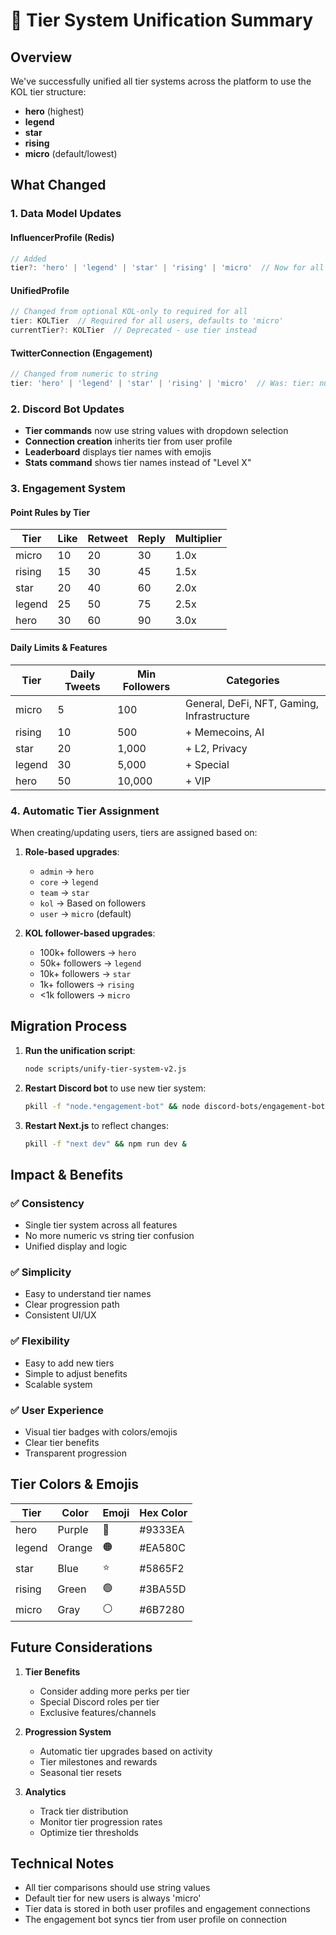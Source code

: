 # 🎯 Tier System Unification Summary

## Overview

We've successfully unified all tier systems across the platform to use the KOL tier structure:
- **hero** (highest)
- **legend**
- **star**
- **rising**
- **micro** (default/lowest)

## What Changed

### 1. **Data Model Updates**

#### InfluencerProfile (Redis)
```typescript
// Added
tier?: 'hero' | 'legend' | 'star' | 'rising' | 'micro'  // Now for all users
```

#### UnifiedProfile
```typescript
// Changed from optional KOL-only to required for all
tier: KOLTier  // Required for all users, defaults to 'micro'
currentTier?: KOLTier  // Deprecated - use tier instead
```

#### TwitterConnection (Engagement)
```typescript
// Changed from numeric to string
tier: 'hero' | 'legend' | 'star' | 'rising' | 'micro'  // Was: tier: number
```

### 2. **Discord Bot Updates**

- **Tier commands** now use string values with dropdown selection
- **Connection creation** inherits tier from user profile
- **Leaderboard** displays tier names with emojis
- **Stats command** shows tier names instead of "Level X"

### 3. **Engagement System**

#### Point Rules by Tier
| Tier   | Like | Retweet | Reply | Multiplier |
|--------|------|---------|-------|------------|
| micro  | 10   | 20      | 30    | 1.0x       |
| rising | 15   | 30      | 45    | 1.5x       |
| star   | 20   | 40      | 60    | 2.0x       |
| legend | 25   | 50      | 75    | 2.5x       |
| hero   | 30   | 60      | 90    | 3.0x       |

#### Daily Limits & Features
| Tier   | Daily Tweets | Min Followers | Categories                                    |
|--------|--------------|---------------|----------------------------------------------|
| micro  | 5            | 100          | General, DeFi, NFT, Gaming, Infrastructure   |
| rising | 10           | 500          | + Memecoins, AI                              |
| star   | 20           | 1,000        | + L2, Privacy                                |
| legend | 30           | 5,000        | + Special                                    |
| hero   | 50           | 10,000       | + VIP                                        |

### 4. **Automatic Tier Assignment**

When creating/updating users, tiers are assigned based on:

1. **Role-based upgrades**:
   - `admin` → `hero`
   - `core` → `legend`
   - `team` → `star`
   - `kol` → Based on followers
   - `user` → `micro` (default)

2. **KOL follower-based upgrades**:
   - 100k+ followers → `hero`
   - 50k+ followers → `legend`
   - 10k+ followers → `star`
   - 1k+ followers → `rising`
   - <1k followers → `micro`

## Migration Process

1. **Run the unification script**:
   ```bash
   node scripts/unify-tier-system-v2.js
   ```

2. **Restart Discord bot** to use new tier system:
   ```bash
   pkill -f "node.*engagement-bot" && node discord-bots/engagement-bot.js &
   ```

3. **Restart Next.js** to reflect changes:
   ```bash
   pkill -f "next dev" && npm run dev &
   ```

## Impact & Benefits

### ✅ Consistency
- Single tier system across all features
- No more numeric vs string tier confusion
- Unified display and logic

### ✅ Simplicity
- Easy to understand tier names
- Clear progression path
- Consistent UI/UX

### ✅ Flexibility
- Easy to add new tiers
- Simple to adjust benefits
- Scalable system

### ✅ User Experience
- Visual tier badges with colors/emojis
- Clear tier benefits
- Transparent progression

## Tier Colors & Emojis

| Tier   | Color   | Emoji | Hex Color |
|--------|---------|-------|-----------|
| hero   | Purple  | 👑    | #9333EA   |
| legend | Orange  | 🟠    | #EA580C   |
| star   | Blue    | ⭐    | #5865F2   |
| rising | Green   | 🟢    | #3BA55D   |
| micro  | Gray    | ⚪    | #6B7280   |

## Future Considerations

1. **Tier Benefits**
   - Consider adding more perks per tier
   - Special Discord roles per tier
   - Exclusive features/channels

2. **Progression System**
   - Automatic tier upgrades based on activity
   - Tier milestones and rewards
   - Seasonal tier resets

3. **Analytics**
   - Track tier distribution
   - Monitor tier progression rates
   - Optimize tier thresholds

## Technical Notes

- All tier comparisons should use string values
- Default tier for new users is always 'micro'
- Tier data is stored in both user profiles and engagement connections
- The engagement bot syncs tier from user profile on connection 